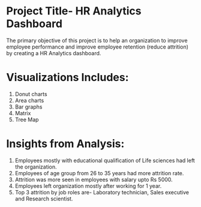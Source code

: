 # Project Title- HR Analytics Dashboard
The primary objective of this project is to help an organization to improve employee performance and improve employee retention (reduce attrition) by creating a HR Analytics dashboard.

# Visualizations Includes:
1. Donut charts
2. Area charts
3. Bar graphs
4. Matrix
5. Tree Map

# Insights from Analysis:
1. Employees mostly with educational qualification of Life sciences had left the organization.
2. Employees of age group from 26 to 35 years had more attrition rate.
3. Attrition was more seen in employees with salary upto Rs 5000.
4. Employees left organization mostly after working for 1 year.
5. Top 3 attrition by job roles are- Laboratory technician, Sales executive and Research scientist.
